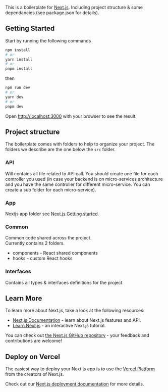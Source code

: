 This is a boilerplate for [Next.js](https://nextjs.org/). Including project structure & some dependancies (see package.json for details).

## Getting Started

Start by running the following commands

```bash
npm install
# or
yarn install
# or
pnpm install
```

then

```bash
npm run dev
# or
yarn dev
# or
pnpm dev
```

Open [http://localhost:3000](http://localhost:3000) with your browser to see the result.

## Project structure

The boilerplate comes with folders to help to organize your project. The folders we describe are the one below the `src` folder.

### API

Will contains all file related to API call. You should create one file for each controller you used (in case your backend is on micro-services architecture and you have the same controller for different micro-service. You can create a sub folder for each micro-service).

### App

Nextjs app folder see [Next.js Getting started](https://nextjs.org/docs/getting-started/installation).

### Common

Common code shared across the project.  
Currently contains 2 folders.

- components - React shared components
- hooks - custom React hooks

### Interfaces

Contains all types & interfaces definitions for the project

## Learn More

To learn more about Next.js, take a look at the following resources:

- [Next.js Documentation](https://nextjs.org/docs) - learn about Next.js features and API.
- [Learn Next.js](https://nextjs.org/learn) - an interactive Next.js tutorial.

You can check out [the Next.js GitHub repository](https://github.com/vercel/next.js/) - your feedback and contributions are welcome!

## Deploy on Vercel

The easiest way to deploy your Next.js app is to use the [Vercel Platform](https://vercel.com/new?utm_medium=default-template&filter=next.js&utm_source=create-next-app&utm_campaign=create-next-app-readme) from the creators of Next.js.

Check out our [Next.js deployment documentation](https://nextjs.org/docs/deployment) for more details.
